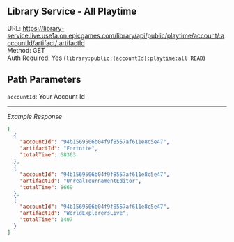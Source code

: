 ## Library Service - All Playtime

URL: https://library-service.live.use1a.on.epicgames.com/library/api/public/playtime/account/:accountId/artifact/:artifactId \
Method: GET \
Auth Required: Yes (`library:public:{accountId}:playtime:all READ`)

## Path Parameters

`accountId`: Your Account Id

---

_Example Response_

```json
[
  {
    "accountId": "94b1569506b04f9f8557af611e8c5e47",
    "artifactId": "Fortnite",
    "totalTime": 68363
  },
  {
    "accountId": "94b1569506b04f9f8557af611e8c5e47",
    "artifactId": "UnrealTournamentEditor",
    "totalTime": 8669
  },
  {
    "accountId": "94b1569506b04f9f8557af611e8c5e47",
    "artifactId": "WorldExplorersLive",
    "totalTime": 1407
  }
]
```

